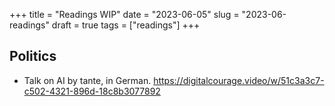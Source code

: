+++
title = "Readings WIP"
date = "2023-06-05"
slug = "2023-06-readings"
draft = true
tags = ["readings"]
+++



## Politics

- Talk on AI by tante, in German. https://digitalcourage.video/w/51c3a3c7-c502-4321-896d-18c8b3077892


